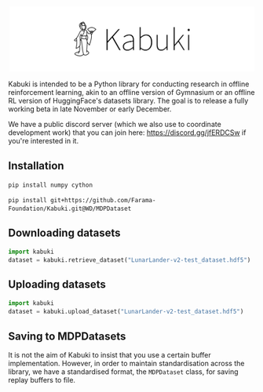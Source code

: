 <p align="center">
    <img src="kabuki-text.png" width="500px"/>
</p>
Kabuki is intended to be a Python library for conducting research in offline reinforcement learning, akin to an offline version of Gymnasium or an offline RL version of HuggingFace's datasets library. The goal is to release a fully working beta in late November or early December.

We have a public discord server (which we also use to coordinate development work) that you can join here: https://discord.gg/jfERDCSw if you're interested in it.


## Installation
`pip install numpy cython`

`pip install git+https://github.com/Farama-Foundation/Kabuki.git@WD/MDPDataset`

## Downloading datasets
```python
import kabuki
dataset = kabuki.retrieve_dataset("LunarLander-v2-test_dataset.hdf5")
```

## Uploading datasets
```python
import kabuki
dataset = kabuki.upload_dataset("LunarLander-v2-test_dataset.hdf5")
```


## Saving to MDPDatasets
It is not the aim of Kabuki to insist that you use a certain buffer implementation. However, in order to maintain standardisation across the library, we have a standardised format, the `MDPDataset` class, for saving replay buffers to file. 

